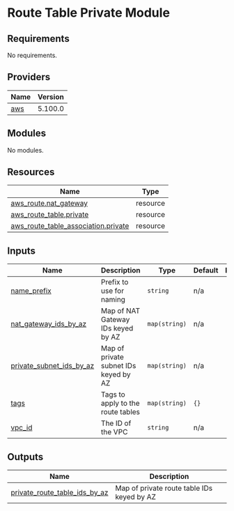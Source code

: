 # Route Table Private Module

<!-- BEGIN_TF_DOCS -->
## Requirements

No requirements.

## Providers

| Name | Version |
|------|---------|
| <a name="provider_aws"></a> [aws](#provider\_aws) | 5.100.0 |

## Modules

No modules.

## Resources

| Name | Type |
|------|------|
| [aws_route.nat_gateway](https://registry.terraform.io/providers/hashicorp/aws/latest/docs/resources/route) | resource |
| [aws_route_table.private](https://registry.terraform.io/providers/hashicorp/aws/latest/docs/resources/route_table) | resource |
| [aws_route_table_association.private](https://registry.terraform.io/providers/hashicorp/aws/latest/docs/resources/route_table_association) | resource |

## Inputs

| Name | Description | Type | Default | Required |
|------|-------------|------|---------|:--------:|
| <a name="input_name_prefix"></a> [name\_prefix](#input\_name\_prefix) | Prefix to use for naming | `string` | n/a | yes |
| <a name="input_nat_gateway_ids_by_az"></a> [nat\_gateway\_ids\_by\_az](#input\_nat\_gateway\_ids\_by\_az) | Map of NAT Gateway IDs keyed by AZ | `map(string)` | n/a | yes |
| <a name="input_private_subnet_ids_by_az"></a> [private\_subnet\_ids\_by\_az](#input\_private\_subnet\_ids\_by\_az) | Map of private subnet IDs keyed by AZ | `map(string)` | n/a | yes |
| <a name="input_tags"></a> [tags](#input\_tags) | Tags to apply to the route tables | `map(string)` | `{}` | no |
| <a name="input_vpc_id"></a> [vpc\_id](#input\_vpc\_id) | The ID of the VPC | `string` | n/a | yes |

## Outputs

| Name | Description |
|------|-------------|
| <a name="output_private_route_table_ids_by_az"></a> [private\_route\_table\_ids\_by\_az](#output\_private\_route\_table\_ids\_by\_az) | Map of private route table IDs keyed by AZ |
<!-- END_TF_DOCS -->
